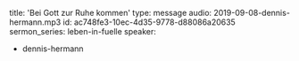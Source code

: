 title: 'Bei Gott zur Ruhe kommen'
type: message
audio: 2019-09-08-dennis-hermann.mp3
id: ac748fe3-10ec-4d35-9778-d88086a20635
sermon_series: leben-in-fuelle
speaker:
  - dennis-hermann
